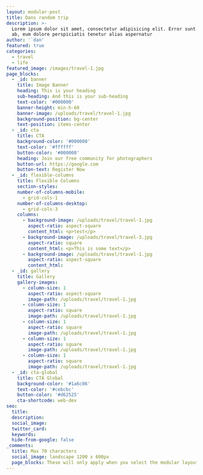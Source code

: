 ```yaml
---
layout: modular-post
title: Dans random trip
description: >-
  Lorem ipsum dolor sit amet, consectetur adipisicing elit. Error sunt earum,
  ab, eum dolore perspiciatis tenetur alias aspernatur
author: '`dan'
featured: true
categories:
  - travel
  - life
featured_image: /images/travel-1.jpg
page_blocks:
  - _id: banner
    title: Image Banner
    heading: This is your heading
    sub-heading: And this is your sub-heading
    text-color: '#000000'
    banner-height: min-h-60
    banner-image: /uploads/travel/travel-1.jpg
    background-position: bg-center
    text-position: items-center
  - _id: cta
    title: CTA
    background-color: '#000000'
    text-color: '#ffffff'
    button-color: '#000000'
    heading: Join our free community for photographers
    button-url: https://google.com
    button-text: Register Now
  - _id: flexible-columns
    title: Flexible Columns
    section-styles:
    number-of-columns-mobile:
      - grid-cols-1
    number-of-columns-desktop:
      - grid-cols-3
    columns:
      - background-image: /uploads/travel/travel-1.jpg
        aspect-ratio: aspect-square
        content_html: <p>test</p>
      - background-image: /uploads/travel/travel-3.jpg
        aspect-ratio: square
        content_html: <p>This is some text</p>
      - background-image: /uploads/travel/travel-1.jpg
        aspect-ratio: aspect-square
        content_html:
  - _id: gallery
    title: Gallery
    gallery-images:
      - column-size: 1
        aspect-ratio: aspect-square
        image-path: /uploads/travel/travel-1.jpg
      - column-size: 1
        aspect-ratio: square
        image-path: /uploads/travel/travel-1.jpg
      - column-size: 1
        aspect-ratio: square
        image-path: /uploads/travel/travel-1.jpg
      - column-size: 1
        aspect-ratio: square
        image-path: /uploads/travel/travel-1.jpg
      - column-size: 1
        aspect-ratio: square
        image-path: /uploads/travel/travel-1.jpg
  - _id: cta-global
    title: CTA Global
    background-color: '#1a6c06'
    text-color: '#cebcbc'
    button-color: '#d62525'
    cta-shortcode: web-dev
seo:
  title:
  description:
  social_image:
  twitter_card:
  keywords:
  hide-from-google: false
_comments:
  title: Max 70 characters
  social_image: landscape 1200 x 600px
  page_blocks: These will only apply when you select the modular layout
---
```


